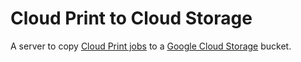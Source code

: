 # Cloud Print to Cloud Storage

A server to copy [Cloud Print jobs][1] to a [Google Cloud Storage][2] bucket.

[1]: https://developers.google.com/cloud-print/docs/proxyinterfaces
[2]: https://cloud.google.com/storage/docs/

